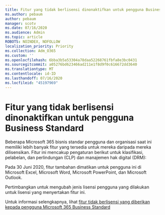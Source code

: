 ```yaml
---
title: Fitur yang tidak berlisensi dinonaktifkan untuk pengguna Business Standard
ms.author: pebaum
author: pebaum
manager: scotv
ms.date: 07/16/2020
ms.audience: Admin
ms.topic: article
ROBOTS: NOINDEX, NOFOLLOW
localization_priority: Priority
ms.collection: Adm_O365
ms.custom: ''
ms.openlocfilehash: 6bba3b5a53304a78daa52268761fbfa8e3bc0431
ms.sourcegitcommit: a05276bd623466ad211e1f8d9f0c616672dd3640
ms.translationtype: MT
ms.contentlocale: id-ID
ms.lasthandoff: 07/16/2020
ms.locfileid: "45197969"
---
```

# <a name="unlicensed-features-turned-off-for-business-standard-users"></a>Fitur yang tidak berlisensi dinonaktifkan untuk pengguna Business Standard

Beberapa Microsoft 365 bisnis standar pengguna dan organisasi saat ini memiliki lebih banyak fitur yang tersedia untuk mereka daripada mereka dilisensikan. Fitur ini mencakup pengaturan berikut untuk klasifikasi, pelabelan, dan perlindungan (CLP) dan manajemen hak digital (DRM):
    
Pada 30 Juni 2020, fitur tambahan dimatikan untuk pengguna ini di Microsoft Excel, Microsoft Word, Microsoft PowerPoint, dan Microsoft Outlook.

Pertimbangkan untuk mengubah jenis lisensi pengguna yang dilakukan untuk lisensi yang menyertakan fitur ini. 

Untuk informasi selengkapnya, lihat [fitur tidak berlisensi yang diberikan kepada pengguna Microsoft 365 Business Standard](https://support.microsoft.com/help/4568654/extra-features-to-be-turned-off-for-microsoft-365-business-standard?preview)